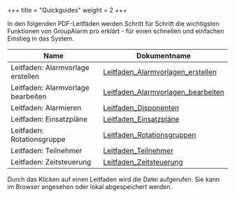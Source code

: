 +++
title = "Quickguides"
weight = 2
+++

In den folgenden PDF-Leitfäden werden Schritt für Schritt die wichtigsten Funktionen von GroupAlarm pro erklärt - für einen schnellen und einfachen Einstieg in das System.

| Name | Dokumentname |
| --- | --- |
|Leitfaden: Alarmvorlage erstellen | [Leitfaden_Alarmvorlagen_erstellen](/pdf/Leitfaden_Alarmvorlagen_erstellen.pdf) |
|Leitfaden: Alarmvorlage bearbeiten| [Leitfaden_Alarmvorlagen_bearbeiten](/pdf/Leitfaden_Alarmvorlagen_bearbeiten.pdf) |
|Leitfaden: Alarmieren |[Leitfaden_Disponenten](/pdf/Leitfaden_Disponenten.pdf) |
|Leitfaden: Einsatzpläne|[Leitfaden_Einsatzpläne](/pdf/Leitfaden_Einsatzplaene.pdf) |
|Leitfaden: Rotationsgruppe|[Leitfaden_Rotationsgruppen](/pdf/Leitfaden_Rotationsgruppen.pdf) |
|Leitfaden: Teilnehmer|[Leitfaden_Teilnehmer](/pdf/Leitfaden_Teilnehmer.pdf) |
|Leitfaden: Zeitsteuerung|[Leitfaden_Zeitsteuerung](/pdf/Leitfaden_Zeitsteuerung.pdf) |


Durch das Klicken auf einen Leitfaden wird die Datei aufgerufen. Sie kann
im Browser angesehen oder lokal abgespeichert werden.




